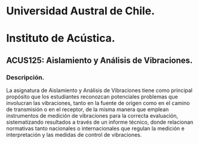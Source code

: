 # Universidad Austral de Chile.
# Instituto de Acústica.
## ACUS125: Aislamiento y Análisis de Vibraciones.
### Descripción.
La asignatura de Aislamiento y Análisis de Vibraciones tiene como principal propósito que los estudiantes reconozcan potenciales problemas que involucran las vibraciones, tanto en la fuente de origen como en el camino de transmisión o en el receptor, de la misma manera que emplean instrumentos de medición de vibraciones para la correcta evaluación, sistematizando resultados a través de un informe técnico, donde relacionan normativas tanto nacionales o internacionales que regulan la medición e interpretación y las medidas de control de vibraciones.
